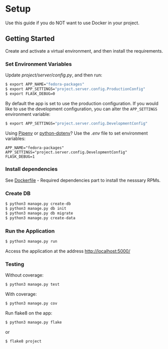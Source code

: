 # Setup

Use this guide if you do NOT want to use Docker in your project.

## Getting Started

Create and activate a virtual environment, and then install the requirements.

### Set Environment Variables

Update *project/server/config.py*, and then run:

```sh
$ export APP_NAME="fedora-packages"
$ export APP_SETTINGS="project.server.config.ProductionConfig"
$ export FLASK_DEBUG=0
```
By default the app is set to use the production configuration. If you would like to use the development configuration, you can alter the `APP_SETTINGS` environment variable:

```sh
$ export APP_SETTINGS="project.server.config.DevelopmentConfig"
```

Using [Pipenv](https://docs.pipenv.org/) or [python-dotenv](https://github.com/theskumar/python-dotenv)? Use the *.env* file to set environment variables:

```
APP_NAME="fedora-packages"
APP_SETTINGS="project.server.config.DevelopmentConfig"
FLASK_DEBUG=1
```

### Install dependencies

See [Dockerfile](./Dockerfile) - Required dependencies part to install the nesssary RPMs.

### Create DB

```sh
$ python3 manage.py create-db
$ python3 manage.py db init
$ python3 manage.py db migrate
$ python3 manage.py create-data
```

### Run the Application


```sh
$ python3 manage.py run
```

Access the application at the address [http://localhost:5000/](http://localhost:5000/)

### Testing

Without coverage:

```sh
$ python3 manage.py test
```

With coverage:

```sh
$ python3 manage.py cov
```

Run flake8 on the app:

```sh
$ python3 manage.py flake
```

or

```sh
$ flake8 project
```
